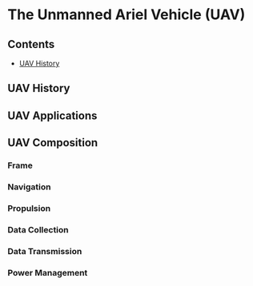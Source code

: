 # The Unmanned Ariel Vehicle (UAV)

## Contents

- [UAV History](https://github.com/Afiqzww/RoboticHardwareSystems_MCTE4362/edit/main/UAV_ASSIGNMENT.md#UAV-History)





## UAV History

## UAV Applications

## UAV Composition

### Frame

### Navigation

### Propulsion

### Data Collection

### Data Transmission

### Power Management


